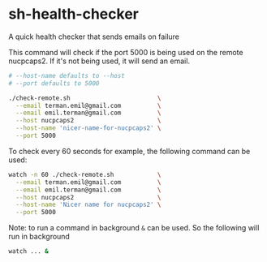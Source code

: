 # sh-health-checker
A quick health checker that sends emails on failure

This command will check if the port 5000 is being used on the remote nucpcaps2.
If it's not being used, it will send an email.
~~~sh
# --host-name defaults to --host
# --port defaults to 5000

./check-remote.sh                        \
  --email terman.emil@gmail.com          \
  --email emil.terman@gmail.com          \
  --host nucpcaps2                       \
  --host-name 'nicer-name-for-nucpcaps2' \
  --port 5000
~~~

To check every 60 seconds for example, the following command can be used:
~~~sh
watch -n 60 ./check-remote.sh            \
  --email terman.emil@gmail.com          \
  --email emil.terman@gmail.com          \
  --host nucpcaps2                       \
  --host-name 'Nicer name for nucpcaps2' \
  --port 5000
~~~

Note: to run a command in background `&` can be used. So the following will run in background
~~~sh
watch ... &
~~~
